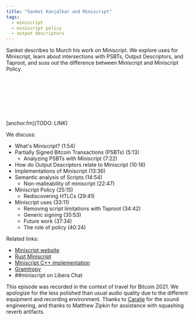 ```yaml
---
title: "Sanket Kanjalkar and Miniscript"
tags:
  - miniscript
  - miniscript policy
  - output descriptors
---
```


Sanket describes to Murch his work on Miniscript. We explore uses for Miniscript, learn about intersections with PSBTs, Output Descriptors, and Taproot, and suss out the difference between Miniscript and Miniscript Policy.

<iframe src="TODO: LINK" height="102px" width="400px" frameborder="0" scrolling="no"></iframe>

[anchor.fm](TODO: LINK)

We discuss:

- What's Miniscript? (1:54)
- Partially Signed Bitcoin Transactions (PSBTs) (5:13)
  - Analyzing PSBTs with Miniscript (7:22)
- How do Output Descriptors relate to Miniscript (10:16)
- Implementations of Miniscript (13:36)
- Semantic analysis of Scripts (14:54)
  - Non-malleability of miniscript (22:47)
- Miniscript Policy (25:15)
  - Rediscovering HTLCs (29:41)
- Miniscript uses (33:11)
  - Removing script limitations with Taproot (34:42)
  - Generic signing (35:53)
  - Future work (37:34)
  - The role of policy (40:24)

Related links:
- [Miniscript website](http://bitcoin.sipa.be/miniscript/)
- [Rust Miniscript](https://github.com/rust-bitcoin/rust-miniscript)
- [Miniscript C++ implementation](https://github.com/sipa/miniscript)
- [Gramtropy](https://github.com/sipa/gramtropy)
- ##miniscript on Libera Chat

This episode was recorded in the context of travel for Bitcoin 2021. We apologize for the less polished than usual audio quality due to the different equipment and recording environment.
Thanks to [Caralie](https://twitter.com/CaralieC/) for the sound engineering, and thanks to Matthew Zipkin for assistance with squashing reverb artifacts.
